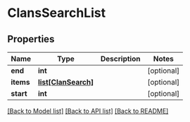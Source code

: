 # ClansSearchList

## Properties
Name | Type | Description | Notes
------------ | ------------- | ------------- | -------------
**end** | **int** |  | [optional] 
**items** | [**list[ClanSearch]**](ClanSearch.md) |  | [optional] 
**start** | **int** |  | [optional] 

[[Back to Model list]](../README.md#documentation-for-models) [[Back to API list]](../README.md#documentation-for-api-endpoints) [[Back to README]](../README.md)


